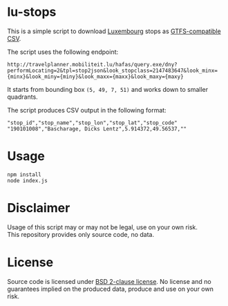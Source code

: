 # lu-stops

This is a simple script to download [Luxembourg](http://www.mobiliteit.lu) stops as [GTFS-compatible CSV](https://developers.google.com/transit/gtfs/reference/stops-file).

The script uses the following endpoint:

```
http://travelplanner.mobiliteit.lu/hafas/query.exe/dny?performLocating=2&tpl=stop2json&look_stopclass=2147483647&look_minx={minx}&look_miny={miny}&look_maxx={maxx}&look_maxy={maxy}
```

It starts from bounding box `(5, 49, 7, 51)` and works down to smaller quadrants.

The script produces CSV output in the following format:

```
"stop_id","stop_name","stop_lon","stop_lat","stop_code"
"190101008","Bascharage, Dicks Lentz",5.914372,49.56537,""
```

# Usage

```
npm install
node index.js
```

# Disclaimer

Usage of this script may or may not be legal, use on your own risk.  
This repository provides only source code, no data.

# License

Source code is licensed under [BSD 2-clause license](LICENSE). No license and no guarantees implied on the produced data, produce and use on your own risk.